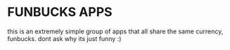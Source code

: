 <h1>FUNBUCKS APPS</h1>
this is an extremely simple group of apps that all share the same currency, funbucks.
dont ask why its just funny :)
